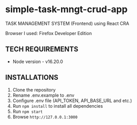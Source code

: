 # simple-task-mngt-crud-app
TASK MANAGEMENT SYSTEM (Frontend) using React CRA

Browser I used: Firefox Developer Edition

## TECH REQUIREMENTS
- Node version - v16.20.0

## INSTALLATIONS
1. Clone the repository
2. Rename .env.example to .env
3. Configure .env file (API_TOKEN, API_BASE_URL and etc.)
5. Run `npm install` to install all dependencies
6. Run `npm start`
7. Browse `http://127.0.0.1:3000`